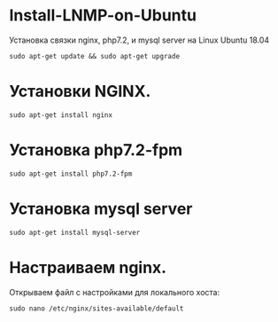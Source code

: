 # Install-LNMP-on-Ubuntu

Установка связки nginx, php7.2, и mysql server на Linux Ubuntu 18.04

```sudo apt-get update && sudo apt-get upgrade```

# Установки NGINX.

```sudo apt-get install nginx```

# Установка php7.2-fpm

```sudo apt-get install php7.2-fpm```

# Установка mysql server

```sudo apt-get install mysql-server```

# Настраиваем nginx.
Открываем файл с настройками для локального хоста:

```sudo nano /etc/nginx/sites-available/default```
